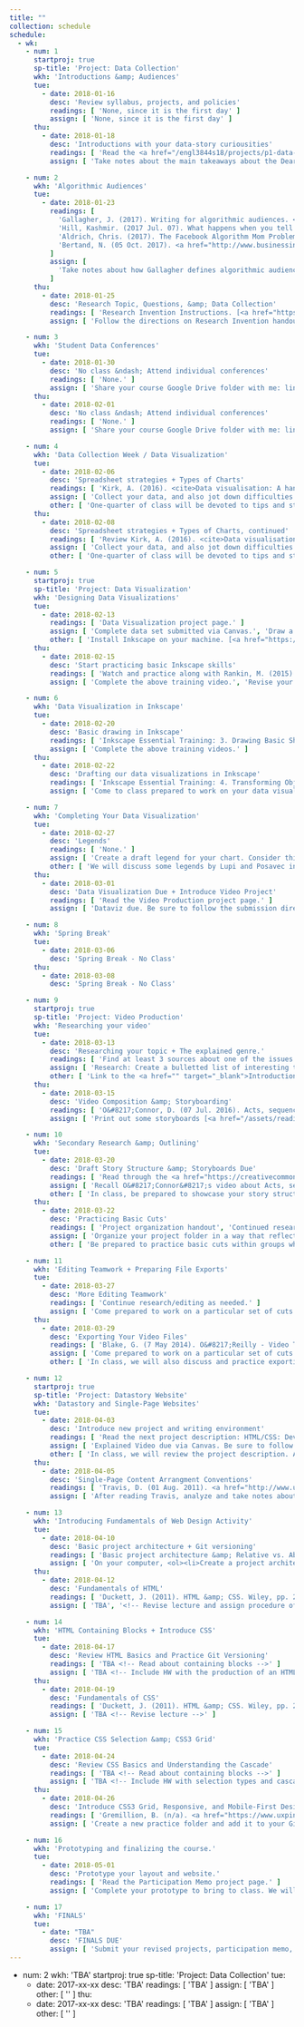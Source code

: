 ```yaml
---
title: ""
collection: schedule
schedule:
  - wk:
    - num: 1
      startproj: true
      sp-title: 'Project: Data Collection'
      wkh: 'Introductions &amp; Audiences'
      tue:
        - date: 2018-01-16
          desc: 'Review syllabus, projects, and policies'
          readings: [ 'None, since it is the first day' ]
          assign: [ 'None, since it is the first day' ]
      thu:
        - date: 2018-01-18
          desc: 'Introductions with your data-story curiousities'
          readings: [ 'Read the <a href="/engl3844s18/projects/p1-data-gathering/">Data-Collection</a> project','Giorgia Lupi. (7 Nov. 2015). <a href="https://www.youtube.com/watch?v=SbqNEKygFiA">Data [are] about people.</a> (You can skip the "Friends in Space" project: ~2:35-6:45)' ]
          assign: [ 'Take notes about the main takeaways about the Dear Data project. Consider how you see me translating the Dear Data project into this course. Jot down some questions and comments to share.', 'Come prepared to re-introduce yourself today by sharing what digital media / technology practice that you may end up studying and writing about this semester. Please note that this topic is not set in stone, but simply a curiousity to share.']

    - num: 2
      wkh: 'Algorithmic Audiences'
      tue:
        - date: 2018-01-23
          readings: [
            'Gallagher, J. (2017). Writing for algorithmic audiences. <i>Computers &amp; Composition, 45</i>, pp. 25-30. [<a href="/engl3844s18/assets/readings/candc-gallaghar-2017-writing-alg-audiences.pdf">Link</a>]',
            'Hill, Kashmir. (2017 Jul. 07). What happens when you tell the internet you are pregnant. Jezebel. [<a href="http://jezebel.com/what-happens-when-you-tell-the-internet-youre-pregnant-1794398989" target="_blank">Outbound Link</a>]',
            'Aldrich, Chris. (2017). The Facebook Algorithm Mom Problem. Buffo Socko [Medium.com Blog]. [<a href="https://medium.com/boffo-socko/the-facebook-algorithm-mom-problem-356e5005092e" target="_blank">Outbound Link</a>]',
            'Bertand, N. (05 Oct. 2017). <a href="http://www.businessinsider.com/reach-of-russian-facebook-propaganda-content-2017-10" target="_blank">New data shows that Russian propaganda may have been shared billions of times on Facebook</a>. Business Insider.'
          ]
          assign: [
            'Take notes about how Gallagher defines algorithmic audiences: its different types and properties, as he notes them in the article. Please include page numbers in your notes for quick reference in class. After reading it, and the other 3 popular pieces, consider the following questions for discussion: How (does) this concept of audience change your understanding of your reading and writing habits with digital technologies? How do you perceive ways in which data and digital media practices linked? What are some examples of algorithmic audiences from your everyday life?'
          ]
      thu:
        - date: 2018-01-25
          desc: 'Research Topic, Questions, &amp; Data Collection'
          readings: [ 'Research Invention Instructions. [<a href="https://docs.google.com/document/d/1XZR-bzknMG4B_BCbfGMxF2bZaEKmbR9LK7AoGNfbQyA/edit?usp=sharing" target="_blank">Drive Link</a>]', 'Data-Collection Planning. [<a href="https://docs.google.com/document/d/1fjjkzvF7zwcSueL2s7FSKeq1v6Lrxk0ORX0WWdJHuoU/edit?usp=sharing" target="_blank">Drive Link</a>]' ]
          assign: [ 'Follow the directions on Research Invention handout.', 'Follow the directions in the Data-Collection Handout [<a href="https://docs.google.com/document/d/1fjjkzvF7zwcSueL2s7FSKeq1v6Lrxk0ORX0WWdJHuoU/edit?usp=sharing" target="_blank">Drive Link</a>]. You will create a draft Spreadsheet and Data-Collection Plan.' ]

    - num: 3
      wkh: 'Student Data Conferences'
      tue:
        - date: 2018-01-30
          desc: 'No class &ndash; Attend individual conferences'
          readings: [ 'None.' ]
          assign: [ 'Share your course Google Drive folder with me: lindgren@vt.edu.', 'Bring your draft research materials to your conference.', 'Come to the conference with at least 3 particular questions about your topic, questions, and collection strategies.' ]
      thu:
        - date: 2018-02-01
          desc: 'No class &ndash; Attend individual conferences'
          readings: [ 'None.' ]
          assign: [ 'Share your course Google Drive folder with me: lindgren@vt.edu.', 'Bring your draft research materials to your conference.', 'Come to the conference with at least 3 particular questions about your topic, questions, and collection strategies.' ]

    - num: 4
      wkh: 'Data Collection Week / Data Visualization'
      tue:
        - date: 2018-02-06
          desc: 'Spreadsheet strategies + Types of Charts'
          readings: [ 'Kirk, A. (2016). <cite>Data visualisation: A handbook for data driven design</cite>. London: SAGE Publications, pp. 150-206. (Download pp. <a href="https://drive.google.com/a/vt.edu/file/d/0B96D1mtg-kMRbjN5YVhwcnBINHM/view?usp=sharing" target="_blank">150-160</a>, <a href="https://drive.google.com/a/vt.edu/file/d/0B96D1mtg-kMRNVMybVJLQnlzRE0/view?usp=sharing" target="_blank">161-206</a>)' ]
          assign: [ 'Collect your data, and also jot down difficulties and issues that you wish to bring up during class.' ]
          other: [ 'One-quarter of class will be devoted to tips and strategies to produce a readable data set; the other portion will open up our discussion to different types of data-visualization charts.' ]
      thu:
        - date: 2018-02-08
          desc: 'Spreadsheet strategies + Types of Charts, continued'
          readings: [ 'Review Kirk, A. (2016). <cite>Data visualisation: A handbook for data driven design</cite>. London: SAGE Publications, pp. 150-206. (Download pp. <a href="https://drive.google.com/a/vt.edu/file/d/0B96D1mtg-kMRbjN5YVhwcnBINHM/view?usp=sharing" target="_blank">150-160</a>, <a href="https://drive.google.com/a/vt.edu/file/d/0B96D1mtg-kMRNVMybVJLQnlzRE0/view?usp=sharing" target="_blank">161-206</a>)' ]
          assign: [ 'Collect your data, and also jot down difficulties and issues that you wish to bring up during class.' ]
          other: [ 'One-quarter of class will be devoted to tips and strategies to produce a readable data set; the other portion will continue our discussion about different types of data-visualization charts.' ]

    - num: 5
      startproj: true
      sp-title: 'Project: Data Visualization'
      wkh: 'Designing Data Visualizations'
      tue:
        - date: 2018-02-13
          readings: [ 'Data Visualization project page.' ]
          assign: [ 'Complete data set submitted via Canvas.', 'Draw a draft data visualization by carefully choosing what data properties to visualize in a temporal chart.' ]
          other: [ 'Install Inkscape on your machine. [<a href="https://inkscape.org/en/release/0.92.2/" target="_blank">Download and install link</a>]', 'Regarding what type of CPU your computer is (32-bt vs 64-bit), refer to this <a href="https://www.computerhope.com/issues/ch001121.htm" target="_blank">online guide</a>.' ]
      thu:
        - date: 2018-02-15
          desc: 'Start practicing basic Inkscape skills'
          readings: [ 'Watch and practice along with Rankin, M. (2015). Inkscape Essential Training: Introduction, 1. Getting Started videos, &amp; 2. Navigating an Inkscape Document. [<a href="https://www.lynda.com/SharedPlaylist/1ff0bd2d7f864a9086920140e5db7fa3?org=vt.edu" target="_blank">Outbound link to Lynda.com playlist</a>]' ]
          assign: [ 'Complete the above training video.', 'Revise your dataviz ideas, based on your temporal chart. Bring the chart and your notes to class, as we will hold peer group discussion about what avenues to take next.' ]

    - num: 6
      wkh: 'Data Visualization in Inkscape'
      tue:
        - date: 2018-02-20
          desc: 'Basic drawing in Inkscape'
          readings: [ 'Inkscape Essential Training: 3. Drawing Basic Shapes. [<a href="https://www.lynda.com/SharedPlaylist/1ff0bd2d7f864a9086920140e5db7fa3?org=vt.edu" target="_blank">Outbound link to Lynda.com playlist</a>]' ]
          assign: [ 'Complete the above training videos.' ]
      thu:
        - date: 2018-02-22
          desc: 'Drafting our data visualizations in Inkscape'
          readings: [ 'Inkscape Essential Training: 4. Transforming Objects &amp; 5. Working with Fills and Strokes. [<a href="https://www.lynda.com/SharedPlaylist/1ff0bd2d7f864a9086920140e5db7fa3?org=vt.edu" target="_blank">Outbound link to Lynda.com playlist</a>]' ]
          assign: [ 'Come to class prepared to work on your data visualizations.' ]

    - num: 7
      wkh: 'Completing Your Data Visualization'
      tue:
        - date: 2018-02-27
          desc: 'Legends'
          readings: [ 'None.' ]
          assign: [ 'Create a draft legend for your chart. Consider this guiding question: "What does someone need to interpret my visualization?" All of your design elements that represent your data should be included in your legend. Consider its placement, as well as the order in which you place your labels.' ]
          other: [ 'We will discuss some legends by Lupi and Posavec in class to help us refine our strategies. Then, we will conduct a short round of peer reviews.' ]
      thu:
        - date: 2018-03-01
          desc: 'Data Visualization Due + Introduce Video Project'
          readings: [ 'Read the Video Production project page.' ]
          assign: [ 'Dataviz due. Be sure to follow the submission directions provided in Canvas.' ]

    - num: 8
      wkh: 'Spring Break'
      tue:
        - date: 2018-03-06
          desc: 'Spring Break - No Class'
      thu:
        - date: 2018-03-08
          desc: 'Spring Break - No Class'

    - num: 9
      startproj: true
      sp-title: 'Project: Video Production'
      wkh: 'Researching your video'
      tue:
        - date: 2018-03-13
          desc: 'Researching your topic + The explained genre.'
          readings: [ 'Find at least 3 sources about one of the issues listed on the Video project page. Review the provided sources on the Resources page to help you start your research.', 'Marshall, M. and Morgan, A. (26 Feb. 2015). Net Neutrality Explained. <cite>Wall Street Journal</cite> [YouTube Channel]. Retrieved 18 Oct. 2017 from <a href="https://www.youtube.com/watch?v=p90McT24Z6w" target="_blank">https://www.youtube.com/watch?v=p90McT24Z6w</a>.' ]
          assign: [ 'Research: Create a bulletted list of interesting things that you learned about how your data are used.', 'Create a list of references after your list in APA, making sure that you also cite your sources for each bullet point in APA format: (Author Name, Year).', 'Analyze the explained video by labeling the sequence of communicative moves that it makes to explain something complex like Net Neutrality within a 2-3 minute timeframe.' ]
          other: [ 'Link to the <a href="" target="_blank">Introduction to the Explained Video</a> presentation slides' ]
      thu:
        - date: 2018-03-15
          desc: 'Video Composition &amp; Storyboarding'
          readings: [ 'O&#8217;Connor, D. (07 Jul. 2016). Acts, sequences, and scenes. [Lynda.com] Retrieved 22 Oct. 2017 from <a href="https://www.lynda.com/Animation-tutorials/Acts-sequences-scenes/466191/511819-4.html" target="_blank">https://www.lynda.com/Animation-tutorials/Acts-sequences-scenes/466191/511819-4.html</a>', 'Olson, D. (2017 Mar. 4). Language of Editing: Basic Cuts. Folding Ideas [YouTube Channel]. Retrieved 22 Oct. 2017 from <a href="https://www.youtube.com/watch?v=RzgLbuj6dHM" target="_blank">https://www.youtube.com/watch?v=RzgLbuj6dHM</a>' ]
          assign: [ 'Print out some storyboards [<a href="/assets/readings/videos/storypanels/storyboarding.pdf" target="_blank">Link to download PDF</a>]. Rewatch the Net Neutrality video from Wednesday and log all of the editing cuts with the storyboards. In class, we will categorize and label these cuts as acts, sequences, and scenes.' ]

    - num: 10
      wkh: 'Secondary Research &amp; Outlining'
      tue:
        - date: 2018-03-20
          desc: 'Draft Story Structure &amp; Storyboards Due'
          readings: [ 'Read through the <a href="https://creativecommons.org/licenses/" target="_blank">Creative Commons</a> page and review the different licenses and what the do.', 'Read and learn more about Fair Use: <a href="https://fairuse.stanford.edu/overview/fair-use/what-is-fair-use/" target="_blank">What is Fair Use?</a>', 'Continue your research and organizing of resources to use in your Explained video.' ]
          assign: [ 'Recall O&#8217;Connor&#8217;s video about Acts, sequences, and scenes. Note how he wrote out a Story Structure for his video as Acts with major sequences.<br/><br/>Before you create your own storypanels, create this broader structure with a preliminary title and logline. Note how your acts are already written for you. Now, develop sequences that will make up each act.', 'After you finish your Story Structure, print out more storyboards and complete a draft set of storypanels for your video. Be sure to plot out each set of sequences with their scenes and cuts.<br/><br/>Consider how you can use a mix of screen-recordings, clips from other videos, and other media (texts and images) within your sequences.' ]
          other: [ 'In class, be prepared to showcase your story structures to peers in a concise and quick manner.', 'We will also use time to discuss how to organize our resources in preparation for creating our videos.' ]
      thu:
        - date: 2018-03-22
          desc: 'Practicing Basic Cuts'
          readings: [ 'Project organization handout', 'Continued research.' ]
          assign: [ 'Organize your project folder in a way that reflects the handout provided.' ]
          other: [ 'Be prepared to practice basic cuts within groups who share the same video software as you.' ]

    - num: 11
      wkh: 'Editing Teamwork + Preparing File Exports'
      tue:
        - date: 2018-03-27
          desc: 'More Editing Teamwork'
          readings: [ 'Continue research/editing as needed.' ]
          assign: [ 'Come prepared to work on a particular set of cuts within your team setting.' ]
      thu:
        - date: 2018-03-29
          desc: 'Exporting Your Video Files'
          readings: [ 'Blake, G. (7 May 2014). O&#8217;Reilly - Video Training. <a href="https://www.youtube.com/watch?v=LXWV8W5tBYM" target="_blank">Understanding Video Containers and Codecs</a>' ]
          assign: [ 'Come prepared to work on a particular set of cuts within your team setting.' ]
          other: [ 'In class, we will also discuss and practice exporting our videos in preparation for the web-page project.' ]

    - num: 12
      startproj: true
      sp-title: 'Project: Datastory Website'
      wkh: 'Datastory and Single-Page Websites'
      tue:
        - date: 2018-04-03
          desc: 'Introduce new project and writing environment'
          readings: [ 'Read the next project description: HTML/CSS: Developing Your Data-Story.' ]
          assign: [ 'Explained Video due via Canvas. Be sure to follow the procedure noted on the project page.' ]
          other: [ 'In class, we will review the project description. Also, be sure to bring your laptops, so we can install GitHub and some other tools.' ]
      thu:
        - date: 2018-04-05
          desc: 'Single-Page Content Arrangment Conventions'
          readings: [ 'Travis, D. (01 Aug. 2011). <a href="http://www.userfocus.co.uk/articles/A_CRAP_way_to_improve_usability.html" target="_blank">A CRAP way to improve usability</a>. User Focus [blog].', 'Review the following single-page websites: <a href="https://www.and.co/digital-nomad-book" target="_blank">1</a>, <a href="https://html5up.net/story" target="_blank">2</a>, <a href="https://html5up.net/read-only" target="_blank">3</a>, <a href="https://html5up.net/forty" target="_blank">4</a>.' ]
          assign: [ 'After reading Travis, analyze and take notes about how you see these different sites apply CRAP design principles. Come prepared to collate how single-page websites seem to apply particular design conventions for us to follow.' ]

    - num: 13
      wkh: 'Introducing Fundamentals of Web Design Activity'
      tue:
        - date: 2018-04-10
          desc: 'Basic project architecture + Git versioning'
          readings: [ 'Basic project architecture &amp; Relative vs. Absolute Paths (<a href="https://codepen.io/lndgrn/full/oowvmj/" target="_blank">Outbound link to a Codepen</a>.)', 'Shiffman, D. (19 Apr. 2016). Git and GitHub for Poets: <a href="https://www.youtube.com/watch?v=BCQHnlnPusY&list=PLRqwX-V7Uu6ZF9C0YMKuns9sLDzK6zoiV&index=1" target="_blank">1.1</a> and <a href="https://www.youtube.com/watch?v=oPpnCh7InLY&list=PLRqwX-V7Uu6ZF9C0YMKuns9sLDzK6zoiV&index=2" target="_blank">1.2</a>. <cite>Code Train</cite> [YouTube Channel].' ]
          assign: [ 'On your computer, <ol><li>Create a project architecture within your current 3844 class folder on your computer.</li><li>Name the project with the following file-naming scheme: <code>lastname-datastory</code>.</li></ol>', 'With your new GitHub account, follow along with Shiffman and his tutorial.' ]
      thu:
        - date: 2018-04-12
          desc: 'Fundamentals of HTML'
          readings: [ 'Duckett, J. (2011). HTML &amp; CSS. Wiley, pp. 227-44. (<a href="https://drive.google.com/a/vt.edu/file/d/1lLRUT0P6rd9sKF5668w1Rpkuwjqs78Ch/view?usp=sharing" target="_blank">Google Drive Link</a>)' ]
          assign: [ 'TBA', '<!-- Revise lecture and assign procedure of HTML to write and version with Github -->' ]

    - num: 14
      wkh: 'HTML Containing Blocks + Introduce CSS'
      tue:
        - date: 2018-04-17
          desc: 'Review HTML Basics and Practice Git Versioning'
          readings: [ 'TBA <!-- Read about containing blocks -->' ]
          assign: [ 'TBA <!-- Include HW with the production of an HTML5 website. See https://medialoot.com/blog/how-to-code-a-homepage-template-with-html5-and-css3/ Students must identify containing blocks -->' ]
      thu:
        - date: 2018-04-19
          desc: 'Fundamentals of CSS'
          readings: [ 'Duckett, J. (2011). HTML &amp; CSS. Wiley, pp. 227-44. (<a href="https://drive.google.com/a/vt.edu/file/d/1lLRUT0P6rd9sKF5668w1Rpkuwjqs78Ch/view?usp=sharing" target="_blank">Google Drive Link</a>)' ]
          assign: [ 'TBA <!-- Revise lecture -->' ]

    - num: 15
      wkh: 'Practice CSS Selection &amp; CSS3 Grid'
      tue:
        - date: 2018-04-24
          desc: 'Review CSS Basics and Understanding the Cascade'
          readings: [ 'TBA <!-- Read about containing blocks -->' ]
          assign: [ 'TBA <!-- Include HW with selection types and cascade work -->' ]
      thu:
        - date: 2018-04-26
          desc: 'Introduce CSS3 Grid, Responsive, and Mobile-First Design'
          readings: [ 'Gremillion, B. (n/a). <a href="https://www.uxpin.com/studio/blog/a-hands-on-guide-to-mobile-first-design/" target="_blank">A Hands-On Guide to Mobile-First Responsive Design</a>. <cite>UX Pin</cite> [Company Blog].', 'Rachel Andrews, <cite>Grid by Example</cite> Video Tutorials: <a href="https://gridbyexample.com/video/series-define-a-grid/" target="_blank">Defining a grid</a>, <a href="https://gridbyexample.com/video/series-the-fr-unit/" target="_blank">The <code>fr</code> unit</a>, <a href="https://gridbyexample.com/video/series-repeat/" target="_blank">Repeat notation</a>, <a href="https://gridbyexample.com/video/series-minmax/" target="_blank">Introducing minmax()</a>' ]
          assign: [ 'Create a new practice folder and add it to your Github App.', 'Then do the following: <ol><li>Create an HTML document with 3 different parent containing block <code>article</code> elements.</li><li>In the first, write 6 children <code>section</code> elements.</li><li>In the second, 8 children <code>section</code> elements.</li><li>In the third, 4 children <code>section</code> elements.</li><li>Be sure to label each child element with a heading that marks their position in the order. Plus, define <code>boackground-color</code> and <code>height</code> values to the children elements, so you can see the results.</li><li>Now, use the <code>display: grid</code> to bring these 3 different article elements to life in 3 different ways. You may want to play around with the height values in order to achieve different results.<br />Please do not copy and paste from these sites. Instead, write out some examples of your own. However, you can, of course, base your ideas off of the plethora of available examples.<br /><br /><strong>NOTE</strong>: At least one of your examples needs to be responsive.</ol>' ]

    - num: 16
      wkh: 'Prototyping and finalizing the course.'
      tue:
        - date: 2018-05-01
          desc: 'Prototype your layout and website.'
          readings: [ 'Read the Participation Memo project page.' ]
          assign: [ 'Complete your prototype to bring to class. We will have time to problem solve and consider what you need to do to complete and submit it for the final.' ]

    - num: 17
      wkh: 'FINALS'
      tue:
        - date: "TBA"
          desc: 'FINALS DUE'
          assign: [ 'Submit your revised projects, participation memo, and revision memo within a Google Drive folder. IF you revise your dataviz, be sure to share the SVG and a .png file, so I can see what you see on your computer. Name your revision folder with the following scheme: <em>lastname-firstinitial-3844f17-finals</em>. When you share it with me, use the message function to also provide the Github URL to your website.<br/><br/><b>Submit a revision memo within the finals folder</b> that reviews all of your revisions based on the provided feedback. Explain what you changed and why. You can use the same template as the participation memo, but make the obvious changes to the filename and subject line.' ]
---
```


- num: 2
  wkh: 'TBA'
  startproj: true
  sp-title: 'Project: Data Collection'
  tue:
    - date: 2017-xx-xx
      desc: 'TBA'
      readings: [ 'TBA' ]
      assign: [ 'TBA' ]
      other: [ '' ]
  thu:
    - date: 2017-xx-xx
      desc: 'TBA'
      readings: [ 'TBA' ]
      assign: [ 'TBA' ]
      other: [ '' ]
